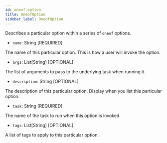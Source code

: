 ```yaml
---
id: oneof-option
title: OneofOption
sidebar_label: OneofOption
---
```


Describes a particular option within a series of `oneof` options.

- `name`: String [REQUIRED]

The name of this particular option. This is how a user will invoke the option.

- `args`: List[String] [OPTIONAL]

The list of arguments to pass to the underlying task when running it.

- `description`: String [OPTIONAL]

The description of this particular option. Display when you list this particular option.

- `task`: String [REQUIRED]

The name of the task to run when this option is invoked.

- `tags`: List[String] [OPTIONAL]

A list of tags to apply to this particular option.
